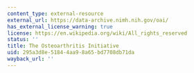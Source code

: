 ```yaml
---
content_type: external-resource
external_url: https://data-archive.nimh.nih.gov/oai/
has_external_license_warning: true
license: https://en.wikipedia.org/wiki/All_rights_reserved
status: ''
title: The Osteoarthritis Initiative
uid: 295a3d8e-5184-4aa9-8a65-bd7708db71da
wayback_url: ''
---
```

